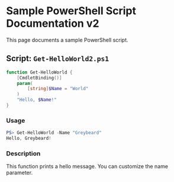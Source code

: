 # Sample PowerShell Script Documentation v2

This page documents a sample PowerShell script.

## Script: `Get-HelloWorld2.ps1`

```powershell
function Get-HelloWorld {
    [CmdletBinding()]
    param(
        [string]$Name = "World"
    )
    "Hello, $Name!"
}
```

### Usage

```powershell
PS> Get-HelloWorld -Name "Greybeard"
Hello, Greybeard!
```

### Description
This function prints a hello message. You can customize the name parameter.
